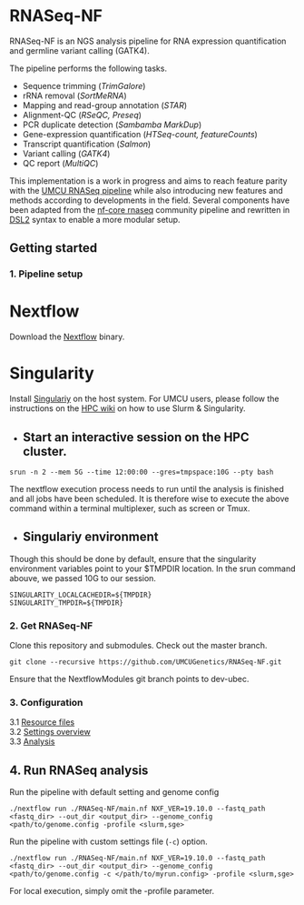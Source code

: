 # RNASeq-NF

RNASeq-NF is an NGS analysis pipeline for RNA expression quantification and germline variant calling (GATK4).

The pipeline performs the following tasks.

* Sequence trimming (*TrimGalore*)
* rRNA removal (*SortMeRNA*)
* Mapping and read-group annotation (*STAR*)
* Alignment-QC (*RSeQC, Preseq*)
* PCR duplicate detection (*Sambamba MarkDup*)
* Gene-expression quantification (*HTSeq-count, featureCounts*)
* Transcript quantification (*Salmon*)
* Variant calling (*GATK4*)
* QC report (*MultiQC*)

This implementation is a work in progress and aims to reach feature parity with the [UMCU RNASeq pipeline](https://github.com/UMCUGenetics/RNASeq) while also introducing new features and methods according to developments in the field. Several components have been adapted from the [nf-core rnaseq](https://github.com/nf-core/rnaseq) community pipeline and rewritten in [DSL2](https://www.nextflow.io/docs/edge/dsl2.html) syntax to enable a more modular setup.

## Getting started

### 1. Pipeline setup
# Nextflow
Download the [Nextflow](https://www.nextflow.io/) binary.

# Singularity
Install [Singulariy](https://sylabs.io/guides/3.5/admin-guide/) on the host system. For UMCU users, please follow the instructions on the [HPC wiki](https://wiki.bioinformatics.umcutrecht.nl/bin/view/HPC/SlurmScheduler) on how to use Slurm & Singularity.  

- ## Start an interactive session on the HPC cluster.
```
srun -n 2 --mem 5G --time 12:00:00 --gres=tmpspace:10G --pty bash
```
The nextflow execution process needs to run until the analysis is finished and all jobs have been scheduled. It is therefore wise to execute the above command within a terminal multiplexer, such as screen or Tmux.

- ## Singulariy environment

Though this should be done by default, ensure that the singularity environment variables point to your $TMPDIR location. In the srun command abouve, we passed 10G to our session.

```
SINGULARITY_LOCALCACHEDIR=${TMPDIR}
SINGULARITY_TMPDIR=${TMPDIR}
```




### 2. Get RNASeq-NF

Clone this repository and submodules. Check out the master branch.

```
git clone --recursive https://github.com/UMCUGenetics/RNASeq-NF.git
```

Ensure that the NextflowModules git branch points to dev-ubec.

### 3. Configuration
3.1 [Resource files](./docs/resources.md) \
3.2 [Settings overview](./docs/settings.md) \
3.3 [Analysis](./docs/config.md) 

## 4. Run RNASeq analysis

Run the pipeline with default setting and genome config 
```
./nextflow run ./RNASeq-NF/main.nf NXF_VER=19.10.0 --fastq_path <fastq_dir> --out_dir <output_dir> --genome_config <path/to/genome.config -profile <slurm,sge>
```

Run the pipeline with custom settings file (`-c`) option.
```
./nextflow run ./RNASeq-NF/main.nf NXF_VER=19.10.0 --fastq_path <fastq_dir> --out_dir <output_dir> --genome_config <path/to/genome.config -c </path/to/myrun.config> -profile <slurm,sge>
```

For local execution, simply omit the -profile parameter.










